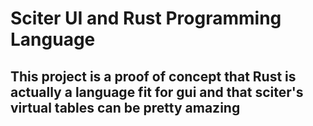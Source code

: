 # Sciter UI and Rust Programming Language
## This project is a proof of concept that Rust is actually a language fit for gui and that sciter's virtual tables can be pretty amazing